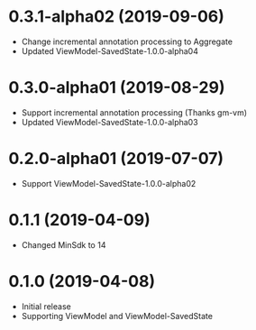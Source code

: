 0.3.1-alpha02 (2019-09-06)
==========================
* Change incremental annotation processing to Aggregate
* Updated ViewModel-SavedState-1.0.0-alpha04

0.3.0-alpha01 (2019-08-29)
==========================
* Support incremental annotation processing (Thanks gm-vm)
* Updated ViewModel-SavedState-1.0.0-alpha03

0.2.0-alpha01 (2019-07-07)
==========================
* Support ViewModel-SavedState-1.0.0-alpha02

0.1.1 (2019-04-09)
==================
* Changed MinSdk to 14

0.1.0 (2019-04-08)
==================
* Initial release
* Supporting ViewModel and ViewModel-SavedState